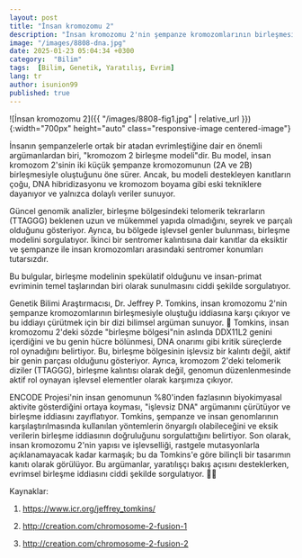 ```yaml
---
layout: post
title: "İnsan kromozomu 2"
description: "İnsan kromozomu 2'nin şempanze kromozomlarının birleşmesiyle oluştuğu iddiasına yaratılışçılar tarafından getirilen bilimsel itirazlar"
image: "/images/8808-dna.jpg"
date: 2025-01-23 05:04:34 +0300
category:  "Bilim"
tags:  [Bilim, Genetik, Yaratılış, Evrim]
lang: tr
author: isunion99
published: true
---
```


![İnsan kromozomu 2]({{ "/images/8808-fig1.jpg" | relative_url }}){:width="700px" height="auto" class="responsive-image centered-image"}


İnsanın şempanzelerle ortak bir atadan evrimleştiğine dair en önemli argümanlardan biri, "kromozom 2 birleşme modeli"dir. Bu model, insan kromozom 2'sinin iki küçük şempanze kromozomunun (2A ve 2B) birleşmesiyle oluştuğunu öne sürer. Ancak, bu modeli destekleyen kanıtların çoğu, DNA hibridizasyonu ve kromozom boyama gibi eski tekniklere dayanıyor ve yalnızca dolaylı veriler sunuyor.

Güncel genomik analizler, birleşme bölgesindeki telomerik tekrarların (TTAGGG) beklenen uzun ve mükemmel yapıda olmadığını, seyrek ve parçalı olduğunu gösteriyor. Ayrıca, bu bölgede işlevsel genler bulunması, birleşme modelini sorgulatıyor. İkinci bir sentromer kalıntısına dair kanıtlar da eksiktir ve şempanze ile insan kromozomları arasındaki sentromer konumları tutarsızdır.

Bu bulgular, birleşme modelinin spekülatif olduğunu ve insan-primat evriminin temel taşlarından biri olarak sunulmasını ciddi şekilde sorgulatıyor. 

Genetik Bilimi Araştırmacısı, Dr. Jeffrey P. Tomkins, insan kromozomu 2'nin şempanze kromozomlarının birleşmesiyle oluştuğu iddiasına karşı çıkıyor ve bu iddiayı çürütmek için bir dizi bilimsel argüman sunuyor. 🧬 Tomkins, insan kromozomu 2'deki sözde "birleşme bölgesi"nin aslında DDX11L2 genini içerdiğini ve bu genin hücre bölünmesi, DNA onarımı gibi kritik süreçlerde rol oynadığını belirtiyor. Bu, birleşme bölgesinin işlevsiz bir kalıntı değil, aktif bir genin parçası olduğunu gösteriyor. Ayrıca, kromozom 2'deki telomerik diziler (TTAGGG), birleşme kalıntısı olarak değil, genomun düzenlenmesinde aktif rol oynayan işlevsel elementler olarak karşımıza çıkıyor. 

ENCODE Projesi'nin insan genomunun %80'inden fazlasının biyokimyasal aktivite gösterdiğini ortaya koyması, "işlevsiz DNA" argümanını çürütüyor ve birleşme iddiasını zayıflatıyor. Tomkins, şempanze ve insan genomlarının karşılaştırılmasında kullanılan yöntemlerin önyargılı olabileceğini ve eksik verilerin birleşme iddiasının doğruluğunu sorgulattığını belirtiyor. Son olarak, insan kromozomu 2'nin yapısı ve işlevselliği, rastgele mutasyonlarla açıklanamayacak kadar karmaşık; bu da Tomkins'e göre bilinçli bir tasarımın kanıtı olarak görülüyor. Bu argümanlar, yaratılışçı bakış açısını desteklerken, evrimsel birleşme iddiasını ciddi şekilde sorgulatıyor. 🧬✨

Kaynaklar:

1. https://www.icr.org/jeffrey_tomkins/

2. http://creation.com/chromosome-2-fusion-1

3. http://creation.com/chromosome-2-fusion-2









